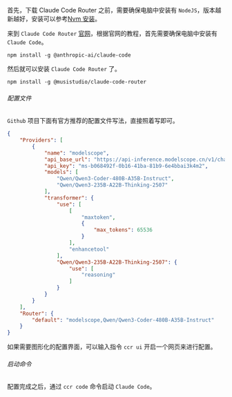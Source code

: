 首先，下载 Claude Code Router 之前，需要确保电脑中安装有 `NodeJS`，版本越新越好，安装可以参考[Nvm 安装](../../前端/Nvm%20安装.md)。

来到 `Claude Code Router` [官网](https://github.com/musistudio/claude-code-router)，根据官网的教程，首先需要确保电脑中安装有 `Claude Code`。

```shell
npm install -g @anthropic-ai/claude-code
```

然后就可以安装 `Claude Code Router` 了。

```shell
npm install -g @musistudio/claude-code-router
```

###### 配置文件

`Github` 项目下面有官方推荐的配置文件写法，直接照着写即可。

```json
{
    "Providers": [
        {
            "name": "modelscope",
            "api_base_url": "https://api-inference.modelscope.cn/v1/chat/completions",
            "api_key": "ms-b068492f-0b16-41ba-81b9-6e4bbai3k4m2",
            "models": [
                "Qwen/Qwen3-Coder-480B-A35B-Instruct",
                "Qwen/Qwen3-235B-A22B-Thinking-2507"
            ],
            "transformer": {
                "use": [
                    [
                        "maxtoken",
                        {
                            "max_tokens": 65536
                        }
                    ],
                    "enhancetool"
                ],
                "Qwen/Qwen3-235B-A22B-Thinking-2507": {
                    "use": [
                        "reasoning"
                    ]
                }
            }
        }
    ],
    "Router": {
        "default": "modelscope,Qwen/Qwen3-Coder-480B-A35B-Instruct"
    }
}
```

如果需要图形化的配置界面，可以输入指令 `ccr ui` 开启一个网页来进行配置。

###### 启动命令

配置完成之后，通过 `ccr code` 命令启动 `Claude Code`。